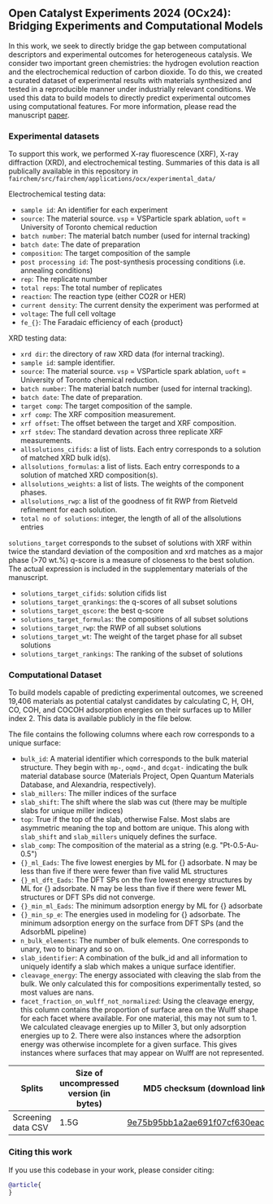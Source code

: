## Open Catalyst Experiments 2024 (OCx24): Bridging Experiments and Computational Models
In this work, we seek to directly bridge the gap between computational descriptors and experimental outcomes for heterogeneous catalysis. We consider two important green chemistries: the hydrogen evolution reaction and the electrochemical reduction of carbon dioxide. To do this, we created a curated dataset of experimental results with materials synthesized and tested in a reproducible manner under industrially relevant conditions. We used this data to build models to directly predict experimental outcomes using computational features. For more information, please read the manuscript [paper](???).

### Experimental datasets
To support this work, we performed X-ray fluorescence (XRF), X-ray diffraction (XRD), and electrochemical testing. Summaries of this data is all publically available in this repository in `fairchem/src/fairchem/applications/ocx/experimental_data/`

Electrochemical testing data:
- `sample id`: An identifier for each experiment
- `source`: The material source. `vsp` = VSParticle spark ablation, `uoft` = University of Toronto chemical reduction
- `batch number`: The material batch number (used for internal tracking)
- `batch date`: The date of preparation
- `composition`: The target composition of the sample
- `post processing id`: The post-synthesis processing conditions (i.e. annealing conditions)
- `rep`: The replicate number
- `total reps`: The total number of replicates
- `reaction`: The reaction type (either CO2R or HER)
- `current density`: The current density the experiment was performed at
- `voltage`: The full cell voltage
- `fe_{}`: The Faradaic efficiency of each {product}

XRD testing data:
- `xrd dir`: the directory of raw XRD data (for internal tracking).
- `sample id`: sample identifier.
- `source`: The material source. `vsp` = VSParticle spark ablation, `uoft` = University of Toronto chemical reduction.
- `batch number`: The material batch number (used for internal tracking).
- `batch date`: The date of preparation.
- `target comp`: The target composition of the sample.
- `xrf comp`: The XRF composition measurement.
- `xrf offset`: The offset between the target and XRF composition.
- `xrf stdev`: The standard devation across three replicate XRF measurements.
- `allsolutions_cifids`: a list of lists. Each entry corresponds to a solution of matched XRD bulk id(s).
- `allsolutions_formulas`: a list of lists. Each entry corresponds to a solution of matched XRD composition(s).
- `allsolutions_weights`: a list of lists. The weights of the component phases.
- `allsolutions_rwp`: a list of the goodness of fit RWP from Rietveld refinement for each solution.
- `total no of solutions`: integer, the length of all of the allsolutions entries

`solutions_target` corresponds to the subset of solutions with XRF within twice the standard deviation of the composition and xrd matches as a major phase (>70 wt.%)
q-score is a measure of closeness to the best solution. The actual expression is included in the supplementary materials of the manuscript.

- `solutions_target_cifids`: solution cifids list
- `solutions_target_qrankings`: the q-scores of all subset solutions
- `solutions_target_qscore`: the best q-score
- `solutions_target_formulas`: the compositions of all subset solutions
- `solutions_target_rwp`: the RWP of all subset solutions
- `solutions_target_wt`: The weight of the target phase for all subset solutions
- `solutions_target_rankings`: The ranking of the subset of solutions 


### Computational Dataset
To build models capable of predicting experimental outcomes, we screened 19,406 materials as potential catalyst candidates by calculating C, H, OH, CO, COH, and COCOH adsorption energies on their surfaces up to Miller index 2. This data is available publicly in the file below.

The file contains the following columns where each row corresponds to a unique surface:
- `bulk_id`: A material identifier which corresponds to the bulk material structure. They begin with `mp-`, `oqmd-`, and `dcgat-` indicating the bulk material database source (Materials Project, Open Quantum Materials Database, and Alexandria, respectively).
- `slab_millers`: The miller indices of the surface
- `slab_shift`: The shift where the slab was cut (there may be multiple slabs for unique miller indices)
- `top`: True if the top of the slab, otherwise False. Most slabs are asymmetric meaning the top and bottom are unique. This along with `slab_shift` and `slab_millers` uniquely defines the surface.
- `slab_comp`: The composition of the material as a string (e.g. "Pt-0.5-Au-0.5")
- `{}_ml_Eads`: The five lowest energies by ML for {} adsorbate. N may be less than five if there were fewer than five valid ML structures
- `{}_ml_dft_Eads`: The DFT SPs on the five lowest energy structures by ML for {} adsorbate. N may be less than five if there were fewer ML structures or DFT SPs did not converge.
- `{}_min_ml_Eads`: The minimum adsorption energy by ML for {} adsorbate
- `{}_min_sp_e`: The energies used in modeling for {} adsorbate. The minimum adsorption energy on the surface from DFT SPs (and the AdsorbML pipeline)
- `n_bulk_elements`: The number of bulk elements. One corresponds to unary, two to binary and so on.
- `slab_identifier`:  A combination of the bulk_id and all information to uniquely identify a slab which makes a unique surface identifier.
- `cleavage_energy`: The energy associated with cleaving the slab from the bulk. We only calculated this for compositions experimentally tested, so most values are nans.
- `facet_fraction_on_wulff_not_normalized`: Using the cleavage energy, this column contains the proportion of surface area on the Wulff shape for each facet where available. For one material, this may not sum to 1. We calculated cleavage energies up to Miller 3, but only adsorption energies up to 2. There were also instances where the adsorption energy was otherwise incomplete for a given surface. This gives instances where surfaces that may appear on Wulff are not represented.

|Splits |Size of uncompressed version (in bytes)    | MD5 checksum (download link)   |
|---   |---    |---    |
|Screening data CSV   |1.5G  | [9e75b95bb1a2ae691f07cf630eac3378](https://dl.fbaipublicfiles.com/opencatalystproject/data/ocx24/comp_df_241022.csv)   |


### Citing this work

If you use this codebase in your work, please consider citing:

```bibtex
@article{
}
```